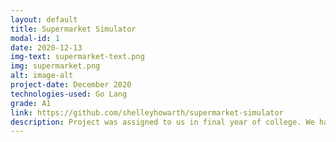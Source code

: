 ```yaml
---
layout: default
title: Supermarket Simulator
modal-id: 1
date: 2020-12-13
img-text: supermarket-text.png
img: supermarket.png
alt: image-alt
project-date: December 2020
technologies-used: Go Lang
grade: A1
link: https://github.com/shelleyhowarth/supermarket-simulator
description: Project was assigned to us in final year of college. We had to simulate a day in the supermarket and account for checkouts opening and closing as well as the constant flow of customers coming in. There were also a number of agents incorporated into the simulator that affected how the simulation ran such as the weather, length of queues and the speed of the scanners at the checkouts. 
---
```


